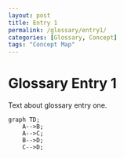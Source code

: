 ```yaml
---
layout: post
title: Entry 1
permalink: /glossary/entry1/
categories: [Glossary, Concept]
tags: "Concept Map"
---
```


# Glossary Entry 1

Text about glossary entry one.

```mermaid
graph TD;
    A-->B;
    A-->C;
    B-->D;
    C-->D;
```
